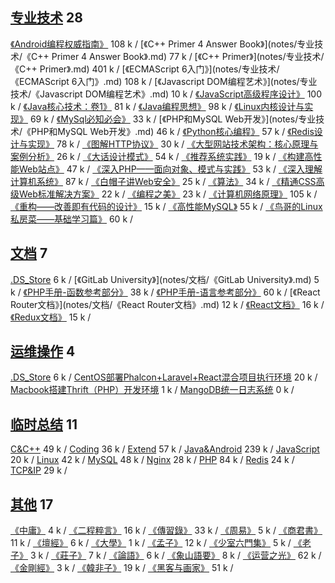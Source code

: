## [专业技术](#header-4) 28 
<span id="zhuanyejishu"></span>
[《Android编程权威指南》](notes/专业技术/《Android编程权威指南》.md)<span class="size"> 108 k </span><span class="split"> / </span>[《C++ Primer 4 Answer Book》](notes/专业技术/《C++ Primer 4 Answer Book》.md)<span class="size"> 77 k </span><span class="split"> / </span>[《C++ Primer》](notes/专业技术/《C++ Primer》.md)<span class="size"> 401 k </span><span class="split"> / </span>[《ECMAScript 6入门》](notes/专业技术/《ECMAScript 6入门》.md)<span class="size"> 108 k </span><span class="split"> / </span>[《Javascript DOM编程艺术》](notes/专业技术/《Javascript DOM编程艺术》.md)<span class="size"> 10 k </span><span class="split"> / </span>[《JavaScript高级程序设计》](notes/专业技术/《JavaScript高级程序设计》.md)<span class="size"> 100 k </span><span class="split"> / </span>[《Java核心技术：卷1》](notes/专业技术/《Java核心技术：卷1》.md)<span class="size"> 81 k </span><span class="split"> / </span>[《Java编程思想》](notes/专业技术/《Java编程思想》.md)<span class="size"> 98 k </span><span class="split"> / </span>[《Linux内核设计与实现》](notes/专业技术/《Linux内核设计与实现》.md)<span class="size"> 69 k </span><span class="split"> / </span>[《MySql必知必会》](notes/专业技术/《MySql必知必会》.md)<span class="size"> 33 k </span><span class="split"> / </span>[《PHP和MySQL Web开发》](notes/专业技术/《PHP和MySQL Web开发》.md)<span class="size"> 46 k </span><span class="split"> / </span>[《Python核心编程》](notes/专业技术/《Python核心编程》.md)<span class="size"> 57 k </span><span class="split"> / </span>[《Redis设计与实现》](notes/专业技术/《Redis设计与实现》.md)<span class="size"> 78 k </span><span class="split"> / </span>[《图解HTTP协议》](notes/专业技术/《图解HTTP协议》.md)<span class="size"> 30 k </span><span class="split"> / </span>[《大型网站技术架构：核心原理与案例分析》](notes/专业技术/《大型网站技术架构：核心原理与案例分析》.md)<span class="size"> 26 k </span><span class="split"> / </span>[《大话设计模式》](notes/专业技术/《大话设计模式》.md)<span class="size"> 54 k </span><span class="split"> / </span>[《推荐系统实践》](notes/专业技术/《推荐系统实践》.md)<span class="size"> 19 k </span><span class="split"> / </span>[《构建高性能Web站点》](notes/专业技术/《构建高性能Web站点》.md)<span class="size"> 47 k </span><span class="split"> / </span>[《深入PHP——面向对象、模式与实践》](notes/专业技术/《深入PHP——面向对象、模式与实践》.md)<span class="size"> 53 k </span><span class="split"> / </span>[《深入理解计算机系统》](notes/专业技术/《深入理解计算机系统》.md)<span class="size"> 87 k </span><span class="split"> / </span>[《白帽子讲Web安全》](notes/专业技术/《白帽子讲Web安全》.md)<span class="size"> 25 k </span><span class="split"> / </span>[《算法》](notes/专业技术/《算法》.md)<span class="size"> 34 k </span><span class="split"> / </span>[《精通CSS高级Web标准解决方案》](notes/专业技术/《精通CSS高级Web标准解决方案》.md)<span class="size"> 22 k </span><span class="split"> / </span>[《编程之美》](notes/专业技术/《编程之美》.md)<span class="size"> 23 k </span><span class="split"> / </span>[《计算机网络原理》](notes/专业技术/《计算机网络原理》.md)<span class="size"> 105 k </span><span class="split"> / </span>[《重构——改善即有代码的设计》](notes/专业技术/《重构——改善即有代码的设计》.md)<span class="size"> 15 k </span><span class="split"> / </span>[《高性能MySQL》](notes/专业技术/《高性能MySQL》.md)<span class="size"> 55 k </span><span class="split"> / </span>[《鸟哥的Linux私房菜——基础学习篇》](notes/专业技术/《鸟哥的Linux私房菜——基础学习篇》.md)<span class="size"> 60 k </span><span class="split"> / </span>

## [文档](#header-4) 7 
<span id="wendang"></span>
[.DS_Store](notes/文档/.DS_Store)<span class="size"> 6 k </span><span class="split"> / </span>[《GitLab University》](notes/文档/《GitLab University》.md)<span class="size"> 5 k </span><span class="split"> / </span>[《PHP手册-函数参考部分》](notes/文档/《PHP手册-函数参考部分》.md)<span class="size"> 38 k </span><span class="split"> / </span>[《PHP手册-语言参考部分》](notes/文档/《PHP手册-语言参考部分》.md)<span class="size"> 60 k </span><span class="split"> / </span>[《React Router文档》](notes/文档/《React Router文档》.md)<span class="size"> 12 k </span><span class="split"> / </span>[《React文档》](notes/文档/《React文档》.md)<span class="size"> 16 k </span><span class="split"> / </span>[《Redux文档》](notes/文档/《Redux文档》.md)<span class="size"> 15 k </span><span class="split"> / </span>

## [运维操作](#header-4) 4 
<span id="yunweicaozuo"></span>
[.DS_Store](notes/运维操作/.DS_Store)<span class="size"> 6 k </span><span class="split"> / </span>[CentOS部署Phalcon+Laravel+React混合项目执行环境](notes/运维操作/CentOS部署Phalcon+Laravel+React混合项目执行环境.md)<span class="size"> 20 k </span><span class="split"> / </span>[Macbook搭建Thrift（PHP）开发环境](notes/运维操作/Macbook搭建Thrift（PHP）开发环境.md)<span class="size"> 1 k </span><span class="split"> / </span>[MangoDB统一日志系统](notes/运维操作/MangoDB统一日志系统.md)<span class="size"> 0 k </span><span class="split"> / </span>

## [临时总结](#header-4) 11 
<span id="linshizongjie"></span>
[C&C++](notes/临时总结/C&C++.md)<span class="size"> 49 k </span><span class="split"> / </span>[Coding](notes/临时总结/Coding.md)<span class="size"> 36 k </span><span class="split"> / </span>[Extend](notes/临时总结/Extend.md)<span class="size"> 57 k </span><span class="split"> / </span>[Java&Android](notes/临时总结/Java&Android.md)<span class="size"> 239 k </span><span class="split"> / </span>[JavaScript](notes/临时总结/JavaScript.md)<span class="size"> 20 k </span><span class="split"> / </span>[Linux](notes/临时总结/Linux.md)<span class="size"> 42 k </span><span class="split"> / </span>[MySQL](notes/临时总结/MySQL.md)<span class="size"> 48 k </span><span class="split"> / </span>[Nginx](notes/临时总结/Nginx.md)<span class="size"> 28 k </span><span class="split"> / </span>[PHP](notes/临时总结/PHP.md)<span class="size"> 84 k </span><span class="split"> / </span>[Redis](notes/临时总结/Redis.md)<span class="size"> 24 k </span><span class="split"> / </span>[TCP&IP](notes/临时总结/TCP&IP.md)<span class="size"> 29 k </span><span class="split"> / </span>

## [其他](#header-4) 17 
<span id="qita"></span>
[《中庸》](notes/其他/《中庸》.md)<span class="size"> 4 k </span><span class="split"> / </span>[《二程粹言》](notes/其他/《二程粹言》.md)<span class="size"> 16 k </span><span class="split"> / </span>[《傳習錄》](notes/其他/《傳習錄》.md)<span class="size"> 33 k </span><span class="split"> / </span>[《周易》](notes/其他/《周易》.md)<span class="size"> 5 k </span><span class="split"> / </span>[《商君書》](notes/其他/《商君書》.md)<span class="size"> 11 k </span><span class="split"> / </span>[《壇經》](notes/其他/《壇經》.md)<span class="size"> 6 k </span><span class="split"> / </span>[《大學》](notes/其他/《大學》.md)<span class="size"> 1 k </span><span class="split"> / </span>[《孟子》](notes/其他/《孟子》.md)<span class="size"> 12 k </span><span class="split"> / </span>[《少室六門集》](notes/其他/《少室六門集》.md)<span class="size"> 5 k </span><span class="split"> / </span>[《老子》](notes/其他/《老子》.md)<span class="size"> 3 k </span><span class="split"> / </span>[《莊子》](notes/其他/《莊子》.md)<span class="size"> 7 k </span><span class="split"> / </span>[《論語》](notes/其他/《論語》.md)<span class="size"> 6 k </span><span class="split"> / </span>[《象山語要》](notes/其他/《象山語要》.md)<span class="size"> 8 k </span><span class="split"> / </span>[《运营之光》](notes/其他/《运营之光》.md)<span class="size"> 62 k </span><span class="split"> / </span>[《金剛經》](notes/其他/《金剛經》.md)<span class="size"> 3 k </span><span class="split"> / </span>[《韓非子》](notes/其他/《韓非子》.md)<span class="size"> 19 k </span><span class="split"> / </span>[《黑客与画家》](notes/其他/《黑客与画家》.md)<span class="size"> 51 k </span><span class="split"> / </span>

